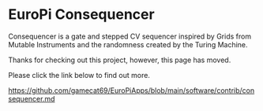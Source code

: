 # EuroPi Consequencer

Consequencer is a gate and stepped CV sequencer inspired by Grids from Mutable Instruments and the randomness created by the Turing Machine.

Thanks for checking out this project, however, this page has moved.

Please click the link below to find out more.

https://github.com/gamecat69/EuroPiApps/blob/main/software/contrib/consequencer.md
